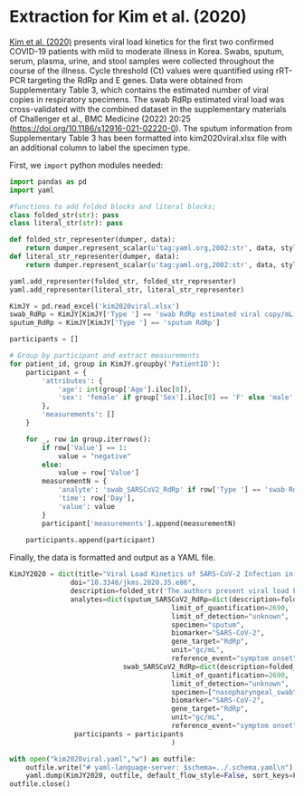 # Extraction for Kim et al. (2020)

[Kim et al. (2020)](https://doi.org/10.3346/jkms.2020.35.e86) presents viral load kinetics for the first two confirmed COVID-19 patients with mild to moderate illness in Korea. Swabs, sputum, serum, plasma, urine, and stool samples were collected throughout the course of the illness. Cycle threshold (Ct) values were quantified using rRT-PCR targeting the RdRp and E genes. Data were obtained from Supplementary Table 3, which contains the estimated number of viral copies in respiratory specimens. The swab RdRp estimated viral load was cross-validated with the combined dataset in the supplementary materials of Challenger et al., BMC Medicine (2022) 20:25 (https://doi.org/10.1186/s12916-021-02220-0). The sputum information from Supplementary Table 3 has been formatted into kim2020viral.xlsx file with an additional column to label the specimen type.

First, we `import` python modules needed:

```python
import pandas as pd 
import yaml

#functions to add folded blocks and literal blocks;
class folded_str(str): pass
class literal_str(str): pass

def folded_str_representer(dumper, data):
    return dumper.represent_scalar(u'tag:yaml.org,2002:str', data, style='>')
def literal_str_representer(dumper, data):
    return dumper.represent_scalar(u'tag:yaml.org,2002:str', data, style='|')

yaml.add_representer(folded_str, folded_str_representer)
yaml.add_representer(literal_str, literal_str_representer)
```
```python
KimJY = pd.read_excel('kim2020viral.xlsx')
swab_RdRp = KimJY[KimJY['Type '] == 'swab RdRp estimated viral copy/mL']
sputum_RdRp = KimJY[KimJY['Type '] == 'sputum RdRp']
```


```python
participants = []

# Group by participant and extract measurements
for patient_id, group in KimJY.groupby('PatientID'):
    participant = {
        'attributes': {
            'age': int(group['Age'].iloc[0]),
            'sex': 'female' if group['Sex'].iloc[0] == 'F' else 'male'
        },
        'measurements': []
    }

    for _, row in group.iterrows():
        if row['Value'] == 1:
            value = "negative"
        else:
            value = row['Value']
        measurementN = {
            'analyte': 'swab_SARSCoV2_RdRp' if row['Type '] == 'swab RdRp estimated viral copy/mL' else 'sputum_SARSCoV2_RdRp',
            'time': row['Day'],
            'value': value
        }
        participant['measurements'].append(measurementN)
        
    participants.append(participant)
```

Finally, the data is formatted and output as a YAML file.

```python
KimJY2020 = dict(title="Viral Load Kinetics of SARS-CoV-2 Infection in First Two Patients in Korea",
               doi="10.3346/jkms.2020.35.e86",
               description=folded_str('The authors present viral load kinetics for the first two confirmed COVID-19 patients with mild to moderate illness in Korea. Swabs, sputum, serum, plasma, urine, and stool samples were collected throughout the illness. Cycle threshold (Ct) values were quantified using rRT-PCR targeting the RdRp and E genes. Data were obtained from the supplementary material.\n'),
               analytes=dict(sputum_SARSCoV2_RdRp=dict(description=folded_str("Cycle threshold (Ct) values were quantified using rRT-PCR targeting the RdRp gene in sputum samples. Ct values were then converted into estimated viral copies per mL, with a detection limit of 2,690 copies/mL. The RNA copy number was calculated by the authors using a standard curve derived from Ct values of plasmid DNA, as noted in the supplementary material.\n"),
                                        limit_of_quantification=2690,
                                        limit_of_detection="unknown",
                                        specimen="sputum", 
                                        biomarker="SARS-CoV-2", 
                                        gene_target="RdRp", 
                                        unit="gc/mL",
                                        reference_event="symptom onset",),
                            swab_SARSCoV2_RdRp=dict(description=folded_str("Cycle threshold (Ct) values were quantified using rRT-PCR targeting the RdRp gene in swab samples. Ct values were then converted into estimated viral copies per mL, with a detection limit of 2,690 copies/mL. The RNA copy number was calculated by the authors using a standard curve derived from Ct values of plasmid DNA, as noted in the supplementary material.\n"),
                                        limit_of_quantification=2690,
                                        limit_of_detection="unknown",
                                        specimen=["nasopharyngeal_swab", "oropharyngeal_swab"], 
                                        biomarker="SARS-CoV-2", 
                                        gene_target="RdRp", 
                                        unit="gc/mL",
                                        reference_event="symptom onset",)),
                participants = participants
                                        )

with open("kim2020viral.yaml","w") as outfile:
    outfile.write("# yaml-language-server: $schema=../.schema.yaml\n")
    yaml.dump(KimJY2020, outfile, default_flow_style=False, sort_keys=False)
outfile.close() 
```
